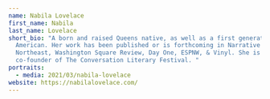 ```yaml
---
name: Nabila Lovelace
first_name: Nabila
last_name: Lovelace
short_bio: "A born and raised Queens native, as well as a first generation
  American. Her work has been published or is forthcoming in Narrative
  Northeast, Washington Square Review, Day One, ESPNW, & Vinyl. She is
  co-founder of The Conversation Literary Festival. "
portraits:
  - media: 2021/03/nabila-lovelace
website: https://nabilalovelace.com/
---
```

